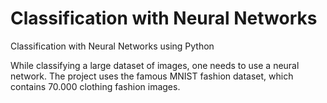 # Classification with Neural Networks

Classification with Neural Networks using Python

While classifying a large dataset of images, one needs to use a neural network.
The project uses the famous MNIST fashion dataset, which contains 70.000 clothing fashion images.
